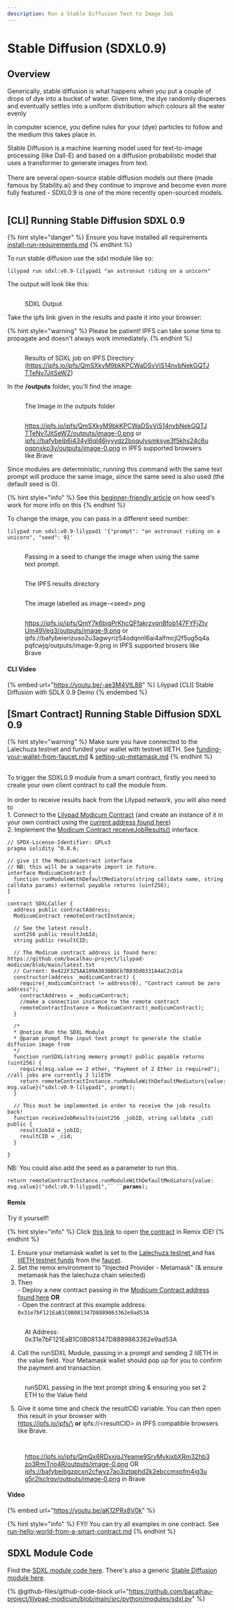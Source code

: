 ```yaml
---
description: Run a Stable Diffusion Text to Image Job
---
```


# Stable Diffusion (SDXL0.9)

## Overview

Generically, stable diffusion is what happens when you put a couple of drops of dye into a bucket of water. Given time, the dye randomly disperses and eventually settles into a uniform distribution which colours all the water evenly

In computer science, you define rules for your (dye) particles to follow and the medium this takes place in.

Stable Diffusion is a machine learning model used for text-to-image processing (like Dall-E) and based on a diffusion probabilistic model that uses a transformer to generate images from text.\
\
There are several open-source stable diffusion models out there (made famous by Stability.ai) and they continue to improve and become even more fully featured - SDXL0.9 is one of the more recently open-sourced models.

<figure><img src="https://lh5.googleusercontent.com/eib-z-1r9iZyxuArY_2z-NhPv4OPyFACpFF6-_nWfGaoDlY958NbP5fRcpUNtzuedWM_HmryF7aJplAtiQm3ezeV_cUUQ69sV1MYyvckptTBmIEawnSZivnEb8B8ifITYwgH_k3EISLjSWy0JbM9y2JfTg=s2048" alt=""><figcaption></figcaption></figure>

## \[CLI] Running Stable Diffusion SDXL 0.9

{% hint style="danger" %}
Ensure you have installed all requirements [install-run-requirements.md](../lilypad-v1-testnet-deprecated/quick-start/install-run-requirements.md "mention")
{% endhint %}

To run stable diffusion use the sdxl module like so:

```
lilypad run sdxl:v0.9-lilypad1 "an astronaut riding on a unicorn"
```

The output will look like this:

<figure><img src="../.gitbook/assets/image (1) (1) (1) (1) (1) (1).png" alt=""><figcaption><p>SDXL Output</p></figcaption></figure>

Take the ipfs link given in the results and paste it into your browser:

{% hint style="warning" %}
Please be patient! IPFS can take some time to propagate and doesn't always work immediately.
{% endhint %}

<figure><img src="../.gitbook/assets/image (2) (1) (1) (1).png" alt=""><figcaption><p>Results of SDXL job on IPFS Directory (<a href="https://ipfs.io/ipfs/QmSXkyM9bkKPCWaDSvViS14nvbNekGQTJTTeNv7JitSeWZ">https://ipfs.io/ipfs/QmSXkyM9bkKPCWaDSvViS14nvbNekGQTJTTeNv7JitSeWZ</a>)</p></figcaption></figure>

In the **/outputs** folder, you'll find the image:

<figure><img src="../.gitbook/assets/image (3) (1) (1).png" alt=""><figcaption><p>The Image in the outputs folder</p></figcaption></figure>

<figure><img src="../.gitbook/assets/image (5) (1) (1).png" alt=""><figcaption><p><a href="https://ipfs.io/ipfs/QmSXkyM9bkKPCWaDSvViS14nvbNekGQTJTTeNv7JitSeWZ">https://ipfs.io/ipfs/QmSXkyM9bkKPCWaDSvViS14nvbNekGQTJTTeNv7JitSeWZ</a><a href="stable-diffusion.md#running-stable-diffusion-from-the-cli">/outputs/image-0.png</a> or <a href="ipfs://bafybeib6i434yl6ql46jyyydz2boqulysmksye3f5khs24c6uoqpnxkp3y/outputs/image-0.png">ipfs://bafybeib6i434yl6ql46jyyydz2boqulysmksye3f5khs24c6uoqpnxkp3y/outputs/image-0.png</a> in IPFS supported browsers like Brave</p></figcaption></figure>

Since modules are deterministic, running this command with the same text prompt will produce the same image, since the same seed is also used (the default seed is 0).

{% hint style="info" %}
See this [beginner-friendly article](https://aituts.com/stable-diffusion-seed/) on how seed's work for more info on this
{% endhint %}

To change the image, you can pass in a different seed number:

```
lilypad run sdxl:v0.9-lilypad1 '{"prompt": "an astronaut riding on a unicorn", "seed": 9}'
```

<figure><img src="../.gitbook/assets/image (6) (1) (1).png" alt=""><figcaption><p>Passing in a seed to change the image when using the same text prompt.</p></figcaption></figure>

<figure><img src="../.gitbook/assets/image (7) (1).png" alt=""><figcaption><p>The IPFS results directory</p></figcaption></figure>

<figure><img src="../.gitbook/assets/image (8) (1).png" alt=""><figcaption><p>The image labelled as image-&#x3C;seed>.png</p></figcaption></figure>

<figure><img src="../.gitbook/assets/image (9) (1).png" alt=""><figcaption><p><a href="https://ipfs.io/ipfs/QmY7k6bigPrKhcQFfakrzvqnBfob147FYFjZtvUm49Veg3/outputs/image-9.png">https://ipfs.io/ipfs/QmY7k6bigPrKhcQFfakrzvqnBfob147FYFjZtvUm49Veg3/outputs/image-9.png</a> or ipfs://bafybeierizuso2u3agwyriz54odqnnl6ai4alfmcjl2f5ug5q4apqfcwjq/outputs/image-9.png in IPFS supported brosers like Brave</p></figcaption></figure>

#### CLI Video

{% embed url="https://youtu.be/-ae3M4VtL88" %}
Lilypad \[CLI] Stable Diffusion with SDLX 0.9 Demo
{% endembed %}

## \[Smart Contract] Running Stable Diffusion SDXL 0.9

{% hint style="warning" %}
Make sure you have connected to the Lalechuza testnet and funded your wallet with testnet lilETH. See [funding-your-wallet-from-faucet.md](../lilypad-v1-testnet-deprecated/quick-start/funding-your-wallet-from-faucet.md "mention") & [setting-up-metamask.md](../lilypad-v1-testnet-deprecated/quick-start/setting-up-metamask.md "mention")
{% endhint %}

\
To trigger the SDXL0.9 module from a smart contract, firstly you need to create your own client contract to call the module from.\
\
In order to receive results back from the Lilypad network, you will also need to\
1\. Connect to the [Lilypad Modicum Contract](https://github.com/bacalhau-project/lilypad-modicum/blob/main/src/js/contracts/Modicum.sol) (and create an instance of it in your own contract using the [current address found here](https://github.com/bacalhau-project/lilypad-modicum/blob/main/latest.txt))\
2\. Implement the [Modicum Contract receiveJobResults()](https://github.com/bacalhau-project/lilypad-modicum/blob/main/src/js/contracts/Modicum.sol) interface.

```solidity
// SPDX-License-Identifier: GPLv3
pragma solidity ^0.8.6;

// give it the ModicumContract interface 
// NB: this will be a separate import in future.
interface ModicumContract {
  function runModuleWithDefaultMediators(string calldata name, string calldata params) external payable returns (uint256);
}

contract SDXLCaller {
  address public contractAddress;
  ModicumContract remoteContractInstance;
  
  // See the latest result.
  uint256 public resultJobId;
  string public resultCID;

  // The Modicum contract address is found here: https://github.com/bacalhau-project/lilypad-modicum/blob/main/latest.txt
  // Current: 0x422F325AA109A3038BDCb7B03Dd0331A4aC2cD1a
  constructor(address _modicumContract) {
    require(_modicumContract != address(0), "Contract cannot be zero address");
    contractAddress = _modicumContract;
    //make a connection instance to the remote contract
    remoteContractInstance = ModicumContract(_modicumContract);
  } 

  /*
  * @notice Run the SDXL Module
  * @param prompt The input text prompt to generate the stable diffusion image from
  */
  function runSDXL(string memory prompt) public payable returns (uint256) {
    require(msg.value == 2 ether, "Payment of 2 Ether is required"); //all jobs are currently 2 lilETH
    return remoteContractInstance.runModuleWithDefaultMediators{value: msg.value}("sdxl:v0.9-lilypad1", prompt);
  }
  
  // This must be implemented in order to receive the job results back!
  function receiveJobResults(uint256 _jobID, string calldata _cid) public {
    resultJobId =_jobID;
    resultCID = _cid;
  }

}
```

NB: You could also add the seed as a parameter to run this.

` return remoteContractInstance.runModuleWithDefaultMediators{value: msg.value}("sdxl:v0.9-lilypad1",`` `` `**`params`**`);`

#### **Remix**

Try it yourself!

{% hint style="info" %}
Click [this link](https://remix.ethereum.org/bacalhau-project/lilypad-modicum/blob/main/src/js/contracts/SDXLCaller.sol) to open [the contract](https://github.com/bacalhau-project/lilypad-modicum/blob/main/src/js/contracts/SDXLCaller.sol) in Remix IDE!
{% endhint %}

1. Ensure your metamask wallet is set to the [Lalechuza testnet ](../lilypad-v1-testnet-deprecated/quick-start/setting-up-metamask.md)and has [lilETH testnet funds](../lilypad-v1-testnet-deprecated/quick-start/funding-your-wallet-from-faucet.md) from the [faucet](https://testnet.lilypadnetwork.org).
2. Set the remix environment to "Injected Provider - Metamask" (& ensure metamask has the lalechuza chain selected)
3. Then\
   \- Deploy a new contract passing in the [Modicum Contract address found here](https://github.com/bacalhau-project/lilypad-modicum/blob/main/latest.txt) **OR**\
   \- Open the contract at this example address: `0x31e7bF121EaB1C0B081347D8889863362e9ad53A`

<figure><img src="../.gitbook/assets/image (22) (1).png" alt=""><figcaption><p>At Address: 0x31e7bF121EaB1C0B081347D8889863362e9ad53A</p></figcaption></figure>

4. Call the runSDXL Module, passing in a prompt and sending 2 lilETH in the value field. Your Metamask wallet should pop up for you to confirm the payment and transaction.

<figure><img src="../.gitbook/assets/image (24).png" alt=""><figcaption><p>runSDXL passing in the text prompt string &#x26; ensuring you set 2 ETH to the Value field</p></figcaption></figure>

5. Give it some time and check the resultCID variable. You can then open this result in your browser with\
   https://ipfs.io/ipfs/\<resultCID> **or** ipfs://\<resultCID> in IPFS compatible browsers like Brave.

<figure><img src="../.gitbook/assets/image (25).png" alt=""><figcaption></figcaption></figure>

<figure><img src="../.gitbook/assets/image (26).png" alt=""><figcaption><p><a href="https://ipfs.io/ipfs/QmQx6RDxxjqJYeame9SryMvkjxbXRm32hb3zo3RmiTno4R/outputs/image-0.png">https://ipfs.io/ipfs/QmQx6RDxxjqJYeame9SryMvkjxbXRm32hb3zo3RmiTno4R/outputs/image-0.png</a> OR <a href="ipfs://bafybeibgzpcxn2cfwvz7ao3jztqphd2k2ebccmxpfm4ig3ug5r2lsclrqy/outputs/image-0.png">ipfs://bafybeibgzpcxn2cfwvz7ao3jztqphd2k2ebccmxpfm4ig3ug5r2lsclrqy/outputs/image-0.png</a> in Brave</p></figcaption></figure>

#### **Video**

{% embed url="https://youtu.be/aK12PRx8V0k" %}

{% hint style="info" %}
FYI! You can try all examples in one contract. See [run-hello-world-from-a-smart-contract.md](../lilypad-v1-testnet-deprecated/quick-start/run-hello-world-from-a-smart-contract.md "mention")
{% endhint %}

## SDXL Module Code

Find the [SDXL module code here](https://github.com/bacalhau-project/lilypad-modicum/blob/main/src/python/modules/sdxl.py). There's also a generic [Stable Diffusion module here](https://github.com/bacalhau-project/lilypad-modicum/blob/main/src/python/modules/stable\_diffusion.py).

{% @github-files/github-code-block url="https://github.com/bacalhau-project/lilypad-modicum/blob/main/src/python/modules/sdxl.py" %}
